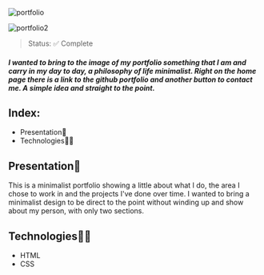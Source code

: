 ![portfolio](https://user-images.githubusercontent.com/121465689/222903215-aa8d2c3a-1ac2-4d04-979b-596ec6130777.png)

![portfolio2](https://user-images.githubusercontent.com/121465689/223080803-8204c209-96d9-4f68-91aa-d9f5b40bdc71.png)



>Status: ✅ Complete

##### I wanted to bring to the image of my portfolio something that I am and carry in my day to day, a philosophy of life minimalist. Right on the home page there is a link to the github portfolio and another button to contact me. A simple idea and straight to the point.

## Index:
* Presentation📃
* Technologies👩‍💻

## Presentation📃
This is a minimalist portfolio showing a little about what I do, the area I chose to work in and the projects I've done over time. I wanted to bring a minimalist design to be direct to the point without winding up and show about my person, with only two sections.

## Technologies👩‍💻
* HTML
* CSS
